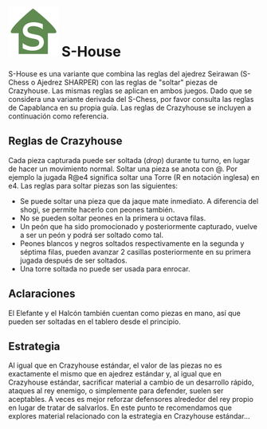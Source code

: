 # ![S-House](https://github.com/gbtami/pychess-variants/blob/master/static/icons/SHouse.svg) S-House

S-House es una variante que combina las reglas del ajedrez Seirawan (S-Chess o Ajedrez SHARPER) con las reglas de "soltar" piezas de Crazyhouse. Las mismas reglas se aplican en ambos juegos. Dado que se considera una variante derivada del S-Chess, por favor consulta las reglas de Capablanca en su propia guía. Las reglas de Crazyhouse se incluyen a continuación como referencia.

## Reglas de Crazyhouse

Cada pieza capturada puede ser soltada (*drop*) durante tu turno, en lugar de hacer un movimiento normal. Soltar una pieza se anota con @. Por ejemplo la jugada R@e4 significa soltar una Torre (R en notación inglesa) en e4. Las reglas para soltar piezas son las siguientes:

* Se puede soltar una pieza que da jaque mate inmediato. A diferencia del shogi, se permite hacerlo con peones también.
* No se pueden soltar peones en la primera u octava filas.
* Un peón que ha sido promocionado y posteriormente capturado, vuelve a ser un peón y podrá ser soltado como tal.
* Peones blancos y negros soltados respectivamente en la segunda y séptima filas, pueden avanzar 2 casillas posteriormente en su primera jugada después de ser soltados.
* Una torre soltada no puede ser usada para enrocar.

## Aclaraciones

El Elefante y el Halcón también cuentan como piezas en mano, así que pueden ser soltadas en el tablero desde el principio.

## Estrategia

Al igual que en Crazyhouse estándar, el valor de las piezas no es exactamente el mismo que en ajedrez estándar y, al igual que en Crazyhouse estándar, sacrificar material a cambio de un desarrollo rápido, ataques al rey enemigo, o simplemente para defender, suelen ser aceptables. A veces es mejor reforzar defensores alrededor del rey propio en lugar de tratar de salvarlos. En este punto te recomendamos que explores material relacionado con la estrategia en Crazyhouse estándar...
